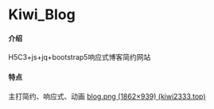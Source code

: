 # Kiwi_Blog

#### 介绍

H5C3+js+jq+bootstrap5响应式博客简约网站

#### 特点

主打简约、响应式、动画 [blog.png (1862×939) (kiwi2333.top)](https://www.kiwi2333.top/wp-content/uploads/2023/02/blog.png)
